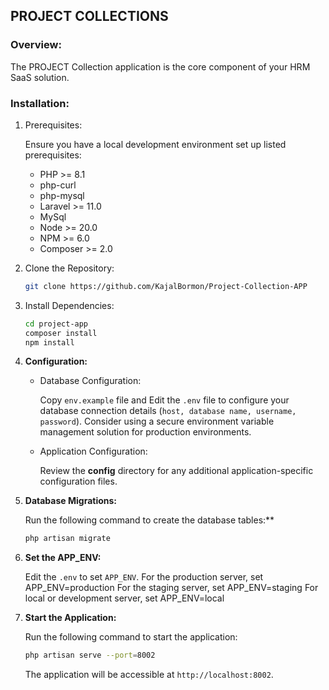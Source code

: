## PROJECT COLLECTIONS

### Overview:

The PROJECT Collection application is the core component of your HRM SaaS solution.


### Installation:

1. Prerequisites:

   Ensure you have a local development environment set up listed prerequisites:
    
    - PHP >= 8.1
    - php-curl
    - php-mysql
    - Laravel >= 11.0
    - MySql
    - Node >= 20.0
    - NPM >= 6.0
    - Composer >= 2.0

2. Clone the Repository:
     ```Bash
     git clone https://github.com/KajalBormon/Project-Collection-APP
     ```  

3. Install Dependencies:
     ```Bash
     cd project-app
     composer install
     npm install
     ```
4. **Configuration:**

    - Database Configuration:

      Copy `env.example` file and Edit the `.env` file to configure your database connection details (`host, database name, username, password`).
      Consider using a secure environment variable management solution for production environments.

    - Application Configuration:

      Review the **config** directory for any additional application-specific configuration files.

5. **Database Migrations:**

   Run the following command to create the database tables:**
    ```bash
    php artisan migrate
    ```
6. **Set the APP_ENV:**

    Edit the `.env` to set `APP_ENV`.
    For the production server, set APP_ENV=production
    For the staging server, set APP_ENV=staging
    For local or development server, set APP_ENV=local

7. **Start the Application:**

   Run the following command to start the application:
    ```bash
    php artisan serve --port=8002
    ```
   The application will be accessible at `http://localhost:8002`.
